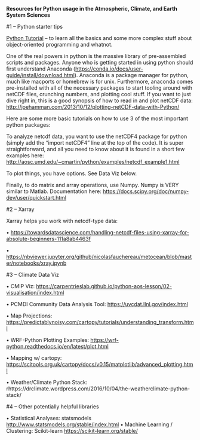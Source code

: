 **Resources for Python usage in the Atmospheric, Climate, and Earth System Sciences**

#1 – Python starter tips 
 
[Python Tutorial](https://docs.python.org/3/tutorial/) – to learn all the basics and some more complex stuff about object-oriented programming and whatnot.
 
One of the real powers in python is the massive library of pre-assembled scripts and packages. Anyone who is getting started in using python should first understand Anaconda (https://conda.io/docs/user-guide/install/download.html). Anaconda is a package manager for python, much like macports or homebrew is for unix. Furthermore, anaconda comes pre-installed with all of the necessary packages to start tooling around with netCDF files, crunching numbers, and plotting cool stuff. If you want to just dive right in, this is a good synopsis of how to read in and plot netCDF data: http://joehamman.com/2013/10/12/plotting-netCDF-data-with-Python/
 
Here are some more basic tutorials on how to use 3 of the most important python packages:
 
To analyze netcdf data, you want to use the netCDF4 package for python (simply add the “import netCDF4” line at the top of the code). It is super straightforward, and all you need to know about it is found in a short few examples here: http://aosc.umd.edu/~cmartin/python/examples/netcdf_example1.html 
 
To plot things, you have options. See Data Viz below. 
 
Finally, to do matrix and array operations, use Numpy. Numpy is VERY similar to Matlab. Documentation here: https://docs.scipy.org/doc/numpy-dev/user/quickstart.html
  
 
#2 – Xarray
 
Xarray helps you work with netcdf-type data: 

•	https://towardsdatascience.com/handling-netcdf-files-using-xarray-for-absolute-beginners-111a8ab4463f  

•	https://nbviewer.jupyter.org/github/nicolasfauchereau/metocean/blob/master/notebooks/xray.ipynb
 


#3 – Climate Data Viz
 
•	CMIP Viz: https://carpentrieslab.github.io/python-aos-lesson/02-visualisation/index.html       

•	PCMDI Community Data Analysis Tool: https://uvcdat.llnl.gov/index.html

•	Map Projections: https://predictablynoisy.com/cartopy/tutorials/understanding_transform.html  

•	WRF-Python Plotting Examples: https://wrf-python.readthedocs.io/en/latest/plot.html 

•	Mapping w/ cartopy: https://scitools.org.uk/cartopy/docs/v0.15/matplotlib/advanced_plotting.html 

•	Weather/Climate Python Stack: rhttps://drclimate.wordpress.com/2016/10/04/the-weatherclimate-python-stack/

 
#4 – Other potentially helpful libraries

•	Statistical Analyses: statsmodels http://www.statsmodels.org/stable/index.html 
•	Machine Learning / Clustering: Scikit-learn https://scikit-learn.org/stable/ 
 
